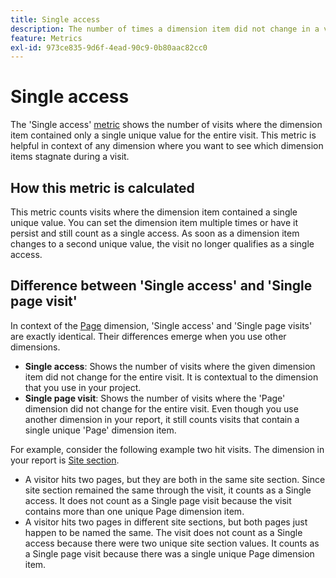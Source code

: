 ```yaml
---
title: Single access
description: The number of times a dimension item did not change in a visit.
feature: Metrics
exl-id: 973ce835-9d6f-4ead-90c9-0b80aac82cc0
---
```

# Single access

The 'Single access' [metric](overview.md) shows the number of visits where the dimension item contained only a single unique value for the entire visit. This metric is helpful in context of any dimension where you want to see which dimension items stagnate during a visit.

## How this metric is calculated

This metric counts visits where the dimension item contained a single unique value. You can set the dimension item multiple times or have it persist and still count as a single access. As soon as a dimension item changes to a second unique value, the visit no longer qualifies as a single access.

## Difference between 'Single access' and 'Single page visit'

In context of the [Page](../dimensions/page.md) dimension, 'Single access' and 'Single page visits' are exactly identical. Their differences emerge when you use other dimensions.

* **Single access**: Shows the number of visits where the given dimension item did not change for the entire visit. It is contextual to the dimension that you use in your project.
* **Single page visit**: Shows the number of visits where the 'Page' dimension did not change for the entire visit. Even though you use another dimension in your report, it still counts visits that contain a single unique 'Page' dimension item.

For example, consider the following example two hit visits. The dimension in your report is [Site section](../dimensions/site-section.md).

* A visitor hits two pages, but they are both in the same site section. Since site section remained the same through the visit, it counts as a Single access. It does not count as a Single page visit because the visit contains more than one unique Page dimension item.
* A visitor hits two pages in different site sections, but both pages just happen to be named the same. The visit does not count as a Single access because there were two unique site section values. It counts as a Single page visit because there was a single unique Page dimension item.
